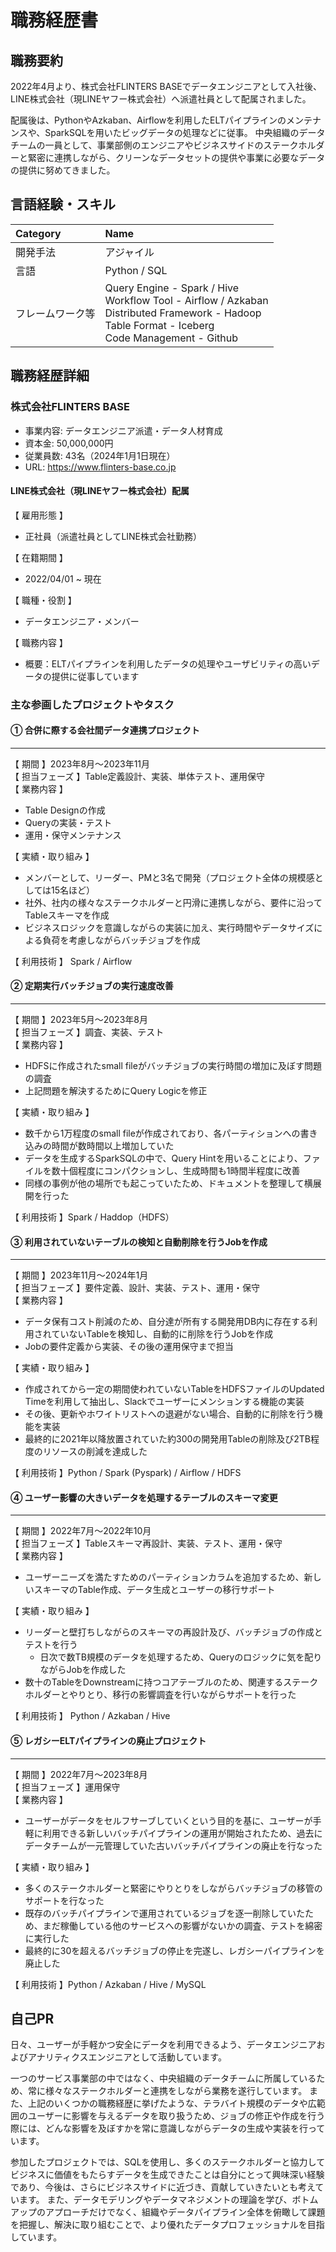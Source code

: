 # 職務経歴書

## 職務要約

2022年4月より、株式会社FLINTERS BASEでデータエンジニアとして入社後、LINE株式会社（現LINEヤフー株式会社）へ派遣社員として配属されました。

配属後は、PythonやAzkaban、Airflowを利用したELTパイプラインのメンテナンスや、SparkSQLを用いたビッグデータの処理などに従事。
中央組織のデータチームの一員として、事業部側のエンジニアやビジネスサイドのステークホルダーと緊密に連携しながら、クリーンなデータセットの提供や事業に必要なデータの提供に努めてきました。

## 言語経験・スキル

| Category | Name |
| :------ | :------ |
| 開発手法 | アジャイル |
| 言語 | Python / SQL |
| フレームワーク等 | Query Engine - Spark / Hive <br> Workflow Tool - Airflow / Azkaban <br> Distributed Framework - Hadoop <br> Table Format - Iceberg <br> Code Management - Github|

## 職務経歴詳細

### 株式会社FLINTERS BASE

- 事業内容: データエンジニア派遣・データ人材育成
- 資本金: 50,000,000円
- 従業員数: 43名（2024年1月1日現在）
- URL: <https://www.flinters-base.co.jp>

#### LINE株式会社（現LINEヤフー株式会社）配属

【 雇用形態 】

- 正社員（派遣社員としてLINE株式会社勤務）

【 在籍期間 】

- 2022/04/01 ~ 現在

【 職種・役割 】

- データエンジニア・メンバー

【 職務内容 】

- 概要：ELTパイプラインを利用したデータの処理やユーザビリティの高いデータの提供に従事しています

### 主な参画したプロジェクトやタスク

#### ① 合併に際する会社間データ連携プロジェクト

* * *

【 期間 】2023年8月〜2023年11月 <br> 
【 担当フェーズ 】Table定義設計、実装、単体テスト、運用保守 <br>
【 業務内容 】

- Table Designの作成
- Queryの実装・テスト
- 運用・保守メンテナンス

【 実績・取り組み 】

- メンバーとして、リーダー、PMと3名で開発（プロジェクト全体の規模感としては15名ほど）
- 社外、社内の様々なステークホルダーと円滑に連携しながら、要件に沿ってTableスキーマを作成
- ビジネスロジックを意識しながらの実装に加え、実行時間やデータサイズによる負荷を考慮しながらバッチジョブを作成

【 利用技術 】 Spark / Airflow

#### ② 定期実行バッチジョブの実行速度改善

* * *


【 期間 】2023年5月〜2023年8月 <br> 
【 担当フェーズ 】調査、実装、テスト <br> 
【 業務内容 】

- HDFSに作成されたsmall fileがバッチジョブの実行時間の増加に及ぼす問題の調査
- 上記問題を解決するためにQuery Logicを修正
  
【 実績・取り組み 】

- 数千から1万程度のsmall fileが作成されており、各パーティションへの書き込みの時間が数時間以上増加していた
- データを生成するSparkSQLの中で、Query Hintを用いることにより、ファイルを数十個程度にコンパクションし、生成時間も1時間半程度に改善
- 同様の事例が他の場所でも起こっていたため、ドキュメントを整理して横展開を行った

【 利用技術 】Spark / Haddop（HDFS）

#### ③ 利用されていないテーブルの検知と自動削除を行うJobを作成

* * *

【 期間 】2023年11月〜2024年1月 <br>
【 担当フェーズ 】要件定義、設計、実装、テスト、運用・保守 <br>
【 業務内容 】

- データ保有コスト削減のため、自分達が所有する開発用DB内に存在する利用されていないTableを検知し、自動的に削除を行うJobを作成
- Jobの要件定義から実装、その後の運用保守まで担当

【 実績・取り組み 】

- 作成されてから一定の期間使われていないTableをHDFSファイルのUpdated Timeを利用して抽出し、Slackでユーザーにメンションする機能の実装
- その後、更新やホワイトリストへの退避がない場合、自動的に削除を行う機能を実装
- 最終的に2021年以降放置されていた約300の開発用Tableの削除及び2TB程度のリソースの削減を達成した

【 利用技術 】Python / Spark (Pyspark) / Airflow / HDFS

#### ④ ユーザー影響の大きいデータを処理するテーブルのスキーマ変更

* * *

【 期間 】2022年7月〜2022年10月 <br>
【 担当フェーズ 】Tableスキーマ再設計、実装、テスト、運用・保守 <br>
【 業務内容 】

- ユーザーニーズを満たすためのパーティションカラムを追加するため、新しいスキーマのTable作成、データ生成とユーザーの移行サポート

【 実績・取り組み 】

- リーダーと壁打ちしながらのスキーマの再設計及び、バッチジョブの作成とテストを行う
  - 日次で数TB規模のデータを処理するため、Queryのロジックに気を配りながらJobを作成した
- 数十のTableをDownstreamに持つコアテーブルのため、関連するステークホルダーとやりとり、移行の影響調査を行いながらサポートを行った

【 利用技術 】 Python / Azkaban / Hive

#### ⑤ レガシーELTパイプラインの廃止プロジェクト

* * *

【 期間 】2022年7月〜2023年8月 <br>
【 担当フェーズ 】運用保守 <br>
【 業務内容 】

- ユーザーがデータをセルフサーブしていくという目的を基に、ユーザーが手軽に利用できる新しいバッチパイプラインの運用が開始されたため、過去にデータチームが一元管理していた古いバッチパイプラインの廃止を行なった

【 実績・取り組み 】

- 多くのステークホルダーと緊密にやりとりをしながらバッチジョブの移管のサポートを行なった
- 既存のバッチパイプラインで運用されているジョブを逐一削除していたため、まだ稼働している他のサービスへの影響がないかの調査、テストを綿密に実行した
- 最終的に30を超えるバッチジョブの停止を完遂し、レガシーパイプラインを廃止した

【 利用技術 】Python / Azkaban / Hive / MySQL

## 自己PR

日々、ユーザーが手軽かつ安全にデータを利用できるよう、データエンジニアおよびアナリティクスエンジニアとして活動しています。

一つのサービス事業部の中ではなく、中央組織のデータチームに所属しているため、常に様々なステークホルダーと連携をしながら業務を遂行しています。
また、上記のいくつかの職務経歴に挙げたような、テラバイト規模のデータや広範囲のユーザーに影響を与えるデータを取り扱うため、ジョブの修正や作成を行う際には、どんな影響を及ぼすかを常に意識しながらデータの生成や実装を行っています。

参加したプロジェクトでは、SQLを使用し、多くのステークホルダーと協力してビジネスに価値をもたらすデータを生成できたことは自分にとって興味深い経験であり、今後は、さらにビジネスサイドに近づき、貢献していきたいとも考えています。
また、データモデリングやデータマネジメントの理論を学び、ボトムアップのアプローチだけでなく、組織やデータパイプライン全体を俯瞰して課題を把握し、解決に取り組むことで、より優れたデータプロフェッショナルを目指しています。
